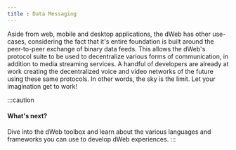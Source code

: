 ```yaml
---
title : Data Messaging
---
```


Aside from web, mobile and desktop applications, the dWeb has other use-cases, considering the fact that it's entire foundation is built around the peer-to-peer exchange of binary data feeds. This allows the dWeb's protocol suite to be used to decentralize  various forms of communication, in addition to media streaming services. A handful of developers are already at work creating the decentralized voice and video networks of the future using these same protocols. In other words, the sky is the limit. Let your imagination get to work!

:::caution
#### What's next?
Dive into the dWeb toolbox and learn about the various languages and frameworks you can use to develop dWeb experiences.
:::